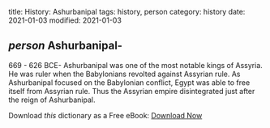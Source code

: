 title: History: Ashurbanipal
tags: history, person
category: history
date: 2021-01-03
modified: 2021-01-03

## _person_  Ashurbanipal-
669 - 626 BCE-
Ashurbanipal was one of the most
notable kings of Assyria.  He was ruler when the Babylonians
revolted against Assyrian rule.  As Ashurbanipal focused on the
Babylonian conflict, Egypt was able to free itself from Assyrian
rule.  Thus the Assyrian empire disintegrated just after the reign of
Ashurbanipal.


Download *this* dictionary as a Free eBook: [Download Now]({static}static/CairnsHistoryDictionary.pdf)

